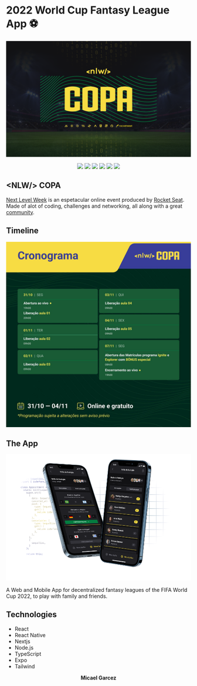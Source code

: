 # 2022 World Cup Fantasy League App ⚽

![World Cup 2022 fantasy iphone mockup](/wallpapers/1400x900.png)

<p align="center">
	<img src="https://img.shields.io/badge/next.js-000000?style=for-the-badge&logo=nextdotjs&logoColor=white"><img>
	<img src="https://img.shields.io/badge/React-20232A?style=for-the-badge&logo=react&logoColor=61DAFB"><img>
	<img src="https://img.shields.io/badge/React_Native-20232A?style=for-the-badge&logo=react&logoColor=61DAFB"><img>
	<img src="https://img.shields.io/badge/TypeScript-007ACC?style=for-the-badge&logo=typescript&logoColor=white"><img>
	<img src="https://img.shields.io/badge/Expo-1B1F23?style=for-the-badge&logo=expo&logoColor=white"><img>
	<img src="https://img.shields.io/badge/Tailwind_CSS-38B2AC?style=for-the-badge&logo=tailwind-css&logoColor=white"><img>
</p>

## <NLW\/> COPA
[Next Level Week](https://lp.rocketseat.com.br/nlw) is an espetacular online event produced by [Rocket Seat](https://www.rocketseat.com.br/). Made of alot of coding, challenges and networking, all along with a great [community](https://discord.gg/rocketseat).

## Timeline
![event timeline](/images/nlw_cronograma.jpg)

## The App
![2022 World Cup fantasy iphone mockup](/images/world_cup_fantasy_mockup.png)

A Web and Mobile App for decentralized fantasy leagues of the FIFA World Cup 2022, to play with family and friends.

## Technologies
* React
* React Native
* Nextjs
* Node.js
* TypeScript
* Expo
* Tailwind

<p align="center">
	<b>
		Micael Garcez
	</b>
</p>
